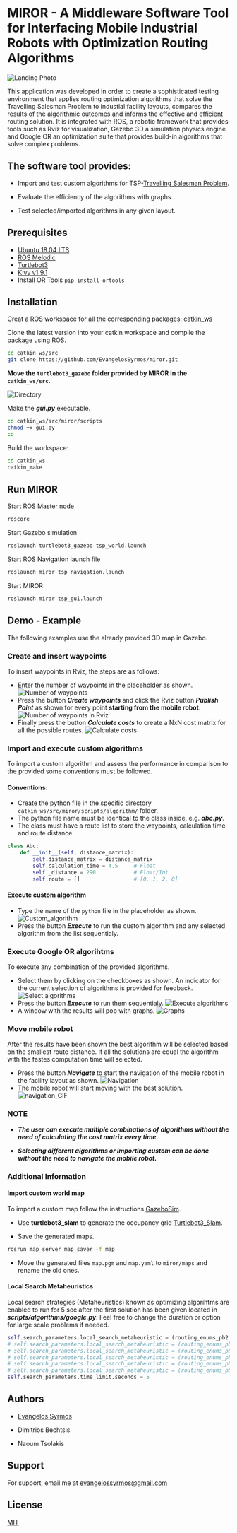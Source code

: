 # MIRΟR - A Middleware Software Tool for Interfacing Mobile Industrial Robots with Optimization Routing Algorithms
![Landing Photo](https://user-images.githubusercontent.com/38979158/130687780-37381a41-d802-46c6-95ef-2d457f621d88.jpg)



This application was developed in order to create a sophisticated testing environment that applies routing optimization algorithms that solve the Travelling Salesman Problem to industial facility layouts, compares the results of the algorithmic outcomes and informs the effective and efficient routing solution. 
It is integrated with ROS, a robotic framework that provides tools such as Rviz for visualization, Gazebo 3D a simulation physics engine and Google OR an optimization suite that provides build-in algorithms that solve complex problems.

## The software tool provides:

- Import and test custom algorithms for TSP-[Travelling Salesman Problem](https://en.wikipedia.org/wiki/Travelling_salesman_problem).

- Evaluate the efficiency of the algorithms with graphs.

- Test selected/imported algorithms in any given layout.

## Prerequisites 
- [Ubuntu 18.04 LTS](https://releases.ubuntu.com/18.04.5/)
- [ROS Melodic](http://wiki.ros.org/melodic/Installation/Ubuntu)
- [Turtlebot3](https://github.com/ROBOTIS-GIT/turtlebot3)
- [Kivy v1.9.1](https://www.howtoinstall.me/ubuntu/18-04/python-kivy/?fbclid=IwAR2JdMpdZegsC4WiJiu6_scR_qG5Lbo7W10AqQlQFFBzvSj0xM7v2bW6FzQ)
- Install OR Tools `pip install ortools`


## Installation
Creat a ROS workspace for all the corresponding packages: [catkin_ws](http://wiki.ros.org/catkin/Tutorials/create_a_workspace)

Clone the latest version into your catkin workspace and compile the package using ROS.

```bash
cd catkin_ws/src
git clone https://github.com/EvangelosSyrmos/miror.git
```
**Move the `turtlebot3_gazebo` folder provided by MIROR in the `catkin_ws/src`.**

![Directory](https://user-images.githubusercontent.com/38979158/131008640-5e33c239-3d41-4860-9b92-0ef965ee4178.jpg)

Make the ***gui.py*** executable.
```bash
cd catkin_ws/src/miror/scripts
chmod +x gui.py
cd
```

Build the workspace:
```bash
cd catkin_ws
catkin_make
```

## Run MIROR

Start ROS Master node

```bash
roscore
```

Start Gazebo simulation

```bash
roslaunch turtlebot3_gazebo tsp_world.launch
```

Start ROS Navigation launch file

```bash
roslaunch miror tsp_navigation.launch
```

Start MIROR:

```bash
roslaunch miror tsp_gui.launch
```


## Demo - Example 

The following examples use the already provided 3D map in Gazebo.

### Create and insert waypoints
To insert waypoints in Rviz, the steps are as follows:
- Enter the number of waypoints in the placeholder as shown.
![Number of waypoints](https://user-images.githubusercontent.com/38979158/130687972-c3069c3b-7450-4b4b-a723-641db6331f2a.jpg)
- Press the button ***Create waypoints*** and click the Rviz button ***Publish Point*** as shown for every point **starting from the mobile robot**.
![Number of waypoints in Rviz](https://user-images.githubusercontent.com/38979158/130677177-69d0c108-2b39-4093-bc13-cf03b79f5d8f.jpg)
- Finally press the button ***Calculate costs*** to create a NxN cost matrix for all the possible routes.
![Calculate costs](https://user-images.githubusercontent.com/38979158/130688056-effb3d21-2119-4f9a-99ce-5e5199e911b5.jpg)

### Import and execute custom algorithms
To import a custom algorithm and assess the performance in comparison to the provided some conventions must be followed.
#### Conventions:
- Create the python file in the specific directory `catkin_ws/src/miror/scripts/algorithm/` folder.
- The python file name must be identical to the class inside, e.g. ***abc.py***.
- The class must have a route list to store the waypoints, calculation time and route distance.
```python
class Abc:
    def __init__(self, distance_matrix):
        self.distance_matrix = distance_matrix
        self.calculation_time = 4.5     # Float
        self._distance = 290            # Float/Int
        self.route = []                 # [0, 1, 2, 0] 

```
#### Execute custom algorithm
- Type the name of the `python` file in the placeholder as shown.
![Custom_algorithm](https://user-images.githubusercontent.com/38979158/130679903-41e42553-b065-4a64-881d-22ff2bb382fb.jpg)
- Press the button ***Execute*** to run the custom algorithm and any selected algorithm from the list sequentialy.

### Execute Google OR algorihtms
To execute any combination of the provided algorithms.
- Select them by clicking on the checkboxes as shown. An indicator for the current selection of algorithms is provided for feedback.
![Select algorithms](https://user-images.githubusercontent.com/38979158/130688147-50e70af8-6dc3-4694-87ad-6838ceea2bbc.jpg)
- Press the button ***Execute*** to run them sequentialy.
![Execute algorithms](https://user-images.githubusercontent.com/38979158/130680270-96692b82-b9ef-452b-b966-6e29cb95f47d.jpg)
-  A window with the results will pop with graphs.
![Graphs](https://user-images.githubusercontent.com/38979158/130678516-f50e4aa8-ca1f-43df-a576-81cfdbe7149d.jpg)

### Move mobile robot 
After the results have been shown the best algorithm will be selected based on the smallest route distance. If all the solutions are equal the algorithm with the fastes computation time will
selected.
- Press the button ***Navigate*** to start the navigation of the mobile robot in the facility layout as shown.
![Navigation](https://user-images.githubusercontent.com/38979158/130680972-d3079d0a-5956-4eb9-ab60-23e26d07cd73.jpg)
- The mobile robot will start moving with the best solution.
![navigation_GIF](https://user-images.githubusercontent.com/38979158/130684313-0fd0054a-7391-468c-9273-7768a4b65486.gif)

### NOTE
- ***The user can execute multiple combinations of algorithms without the need of calculating the cost matrix every time.***

- ***Selecting different algorithms or importing custom can be done without the need to navigate the mobile robot.***

### Additional Information
#### Import custom world map
To import a custom map follow the instructions [GazeboSim](http://gazebosim.org/tutorials?tut=ros_roslaunch).
- Use **turtlebot3_slam** to generate the occupancy grid [Turtlebot3_Slam](https://emanual.robotis.com/docs/en/platform/turtlebot3/slam/#run-slam-node).

- Save the generated maps.
```bash
rosrun map_server map_saver -f map
```
- Move the generated files `map.pgm` and `map.yaml` to `miror/maps` and rename the old ones.

#### Local Search Metaheuristics
Local search strategies (Metaheuristics) known as optimizing algorihtms are enabled to run for 5 sec after the first solution has been given located in ***scripts/algorithms/google.py***.
Feel free to change the duration or option for large scale problems if needed.
```python
self.search_parameters.local_search_metaheuristic = (routing_enums_pb2.LocalSearchMetaheuristic.GUIDED_LOCAL_SEARCH)
# self.search_parameters.local_search_metaheuristic = (routing_enums_pb2.LocalSearchMetaheuristic.AUTOMATIC)
# self.search_parameters.local_search_metaheuristic = (routing_enums_pb2.LocalSearchMetaheuristic.GREEDY_DESCENT)
# self.search_parameters.local_search_metaheuristic = (routing_enums_pb2.LocalSearchMetaheuristic.SIMULATED_ANNEALING)
# self.search_parameters.local_search_metaheuristic = (routing_enums_pb2.LocalSearchMetaheuristic.TABU_SEARCH)
# self.search_parameters.local_search_metaheuristic = (routing_enums_pb2.LocalSearchMetaheuristic.OBJECTIVE_TABU_SEARCH)
self.search_parameters.time_limit.seconds = 5
```
## Authors

- [Evangelos Syrmos](https://github.com/EvangelosSyrmos)

- Dimitrios Bechtsis

- Naoum Tsolakis


## Support

For support, email me at evangelossyrmos@gmail.com

  
## License
[MIT](https://choosealicense.com/licenses/mit/)

  
